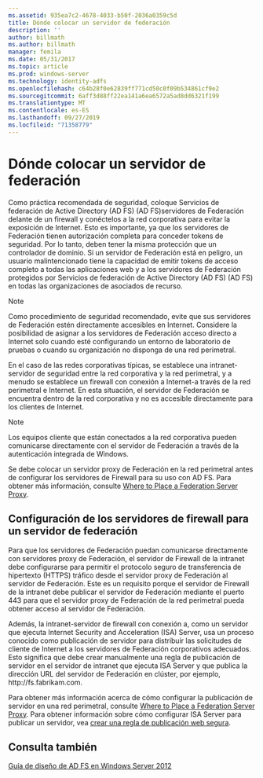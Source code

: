 ```yaml
---
ms.assetid: 935ea7c2-4678-4033-b50f-2036a0359c5d
title: Dónde colocar un servidor de federación
description: ''
author: billmath
ms.author: billmath
manager: femila
ms.date: 05/31/2017
ms.topic: article
ms.prod: windows-server
ms.technology: identity-adfs
ms.openlocfilehash: c64b28f0e62839ff771cd50c0f09b534861cf9e2
ms.sourcegitcommit: 6aff3d88ff22ea141a6ea6572a5ad8dd6321f199
ms.translationtype: MT
ms.contentlocale: es-ES
ms.lasthandoff: 09/27/2019
ms.locfileid: "71358779"
---
```

# <a name="where-to-place-a-federation-server"></a>Dónde colocar un servidor de federación

Como práctica recomendada de seguridad, coloque Servicios de federación de Active Directory (AD FS) \(AD FS\)servidores de Federación delante de un firewall y conéctelos a la red corporativa para evitar la exposición de Internet. Esto es importante, ya que los servidores de Federación tienen autorización completa para conceder tokens de seguridad. Por lo tanto, deben tener la misma protección que un controlador de dominio. Si un servidor de Federación está en peligro, un usuario malintencionado tiene la capacidad de emitir tokens de acceso completo a todas las aplicaciones web y a los servidores de Federación protegidos por Servicios de federación de Active Directory (AD FS) \(AD FS\) en todas las organizaciones de asociados de recurso.  
  
> [!NOTE]  
> Como procedimiento de seguridad recomendado, evite que sus servidores de Federación estén directamente accesibles en Internet. Considere la posibilidad de asignar a los servidores de Federación acceso directo a Internet solo cuando esté configurando un entorno de laboratorio de pruebas o cuando su organización no disponga de una red perimetral.  
  
En el caso de las redes corporativas típicas, se establece una intranet\-servidor de seguridad entre la red corporativa y la red perimetral, y a menudo se establece un firewall con conexión a Internet\-a través de la red perimetral e Internet. En esta situación, el servidor de Federación se encuentra dentro de la red corporativa y no es accesible directamente para los clientes de Internet.  
  
> [!NOTE]  
> Los equipos cliente que están conectados a la red corporativa pueden comunicarse directamente con el servidor de Federación a través de la autenticación integrada de Windows.  
  
Se debe colocar un servidor proxy de Federación en la red perimetral antes de configurar los servidores de Firewall para su uso con AD FS. Para obtener más información, consulte [Where to Place a Federation Server Proxy](Where-to-Place-a-Federation-Server-Proxy.md).  
  
## <a name="configuring-your-firewall-servers-for-a-federation-server"></a>Configuración de los servidores de firewall para un servidor de federación  
Para que los servidores de Federación puedan comunicarse directamente con servidores proxy de Federación, el servidor de Firewall de la intranet debe configurarse para permitir el protocolo seguro de transferencia de hipertexto \(HTTPS\) tráfico desde el servidor proxy de Federación al servidor de Federación. Este es un requisito porque el servidor de Firewall de la intranet debe publicar el servidor de Federación mediante el puerto 443 para que el servidor proxy de Federación de la red perimetral pueda obtener acceso al servidor de Federación.  
  
Además, la intranet\-servidor de firewall con conexión a, como un servidor que ejecuta Internet Security and Acceleration \(ISA\) Server, usa un proceso conocido como publicación de servidor para distribuir las solicitudes de cliente de Internet a los servidores de Federación corporativos adecuados. Esto significa que debe crear manualmente una regla de publicación de servidor en el servidor de intranet que ejecuta ISA Server y que publica la dirección URL del servidor de Federación en clúster, por ejemplo, http:\/\/fs.fabrikam.com.  
  
Para obtener más información acerca de cómo configurar la publicación de servidor en una red perimetral, consulte [Where to Place a Federation Server Proxy](Where-to-Place-a-Federation-Server-Proxy.md). Para obtener información sobre cómo configurar ISA Server para publicar un servidor, vea [crear una regla de publicación web segura](https://go.microsoft.com/fwlink/?LinkId=75182).  
  
## <a name="see-also"></a>Consulta también
[Guía de diseño de AD FS en Windows Server 2012](AD-FS-Design-Guide-in-Windows-Server-2012.md)
